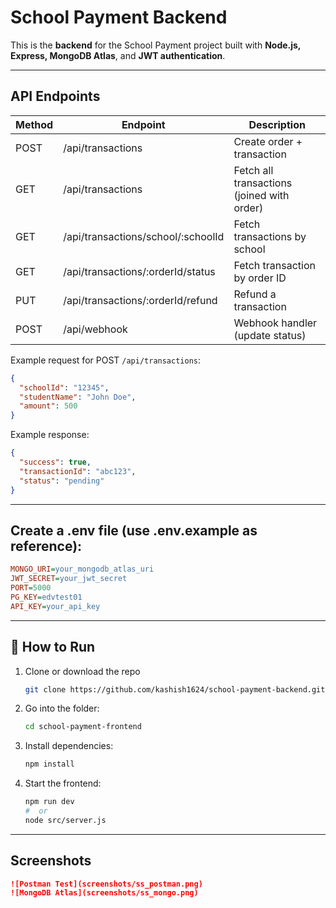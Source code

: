 # School Payment Backend

This is the **backend** for the School Payment project built with **Node.js, Express, MongoDB Atlas**, and **JWT authentication**.

---

## API Endpoints

  
  | Method | Endpoint | Description |
  |--------|---------|-------------|
  | POST   | /api/transactions | Create order + transaction |
  | GET    | /api/transactions | Fetch all transactions (joined with order) |
  | GET    | /api/transactions/school/:schoolId | Fetch transactions by school |
  | GET    | /api/transactions/:orderId/status | Fetch transaction by order ID |
  | PUT    | /api/transactions/:orderId/refund | Refund a transaction |
  | POST   | /api/webhook | Webhook handler (update status) |

Example request for POST `/api/transactions`:

```json
{
  "schoolId": "12345",
  "studentName": "John Doe",
  "amount": 500
}
```

Example response:
```json
{
  "success": true,
  "transactionId": "abc123",
  "status": "pending"
}
```
---

## Create a .env file (use .env.example as reference):
  ```ini
  MONGO_URI=your_mongodb_atlas_uri
  JWT_SECRET=your_jwt_secret
  PORT=5000
  PG_KEY=edvtest01
  API_KEY=your_api_key
  ```
---

## 🚀 How to Run

1. Clone or download the repo
   ```bash
   git clone https://github.com/kashish1624/school-payment-backend.git

2. Go into the folder:
    ```bash
   cd school-payment-frontend

2. Install dependencies:
   ```bash
   npm install

3. Start the frontend:
   ```bash
   npm run dev
   #  or
   node src/server.js

---

## Screenshots
  ```markdown
  ![Postman Test](screenshots/ss_postman.png)
  ![MongoDB Atlas](screenshots/ss_mongo.png)





